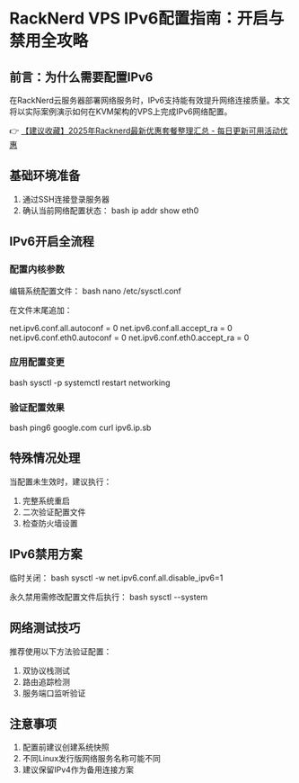 # RackNerd VPS IPv6配置指南：开启与禁用全攻略

## 前言：为什么需要配置IPv6
在RackNerd云服务器部署网络服务时，IPv6支持能有效提升网络连接质量。本文将以实际案例演示如何在KVM架构的VPS上完成IPv6网络配置。

👉 [【建议收藏】2025年Racknerd最新优惠套餐整理汇总 - 每日更新可用活动优惠](https://bit.ly/Rack_Nerd)

## 基础环境准备
1. 通过SSH连接登录服务器
2. 确认当前网络配置状态：
bash
ip addr show eth0

## IPv6开启全流程
### 配置内核参数
编辑系统配置文件：
bash
nano /etc/sysctl.conf

在文件末尾追加：

net.ipv6.conf.all.autoconf = 0
net.ipv6.conf.all.accept_ra = 0
net.ipv6.conf.eth0.autoconf = 0 
net.ipv6.conf.eth0.accept_ra = 0

### 应用配置变更
bash
sysctl -p
systemctl restart networking

### 验证配置效果
bash
ping6 google.com
curl ipv6.ip.sb

## 特殊情况处理
当配置未生效时，建议执行：
1. 完整系统重启
2. 二次验证配置文件
3. 检查防火墙设置

## IPv6禁用方案
临时关闭：
bash
sysctl -w net.ipv6.conf.all.disable_ipv6=1

永久禁用需修改配置文件后执行：
bash
sysctl --system

## 网络测试技巧
推荐使用以下方法验证配置：
1. 双协议栈测试
2. 路由追踪检测
3. 服务端口监听验证

## 注意事项
1. 配置前建议创建系统快照
2. 不同Linux发行版网络服务名称可能不同
3. 建议保留IPv4作为备用连接方案